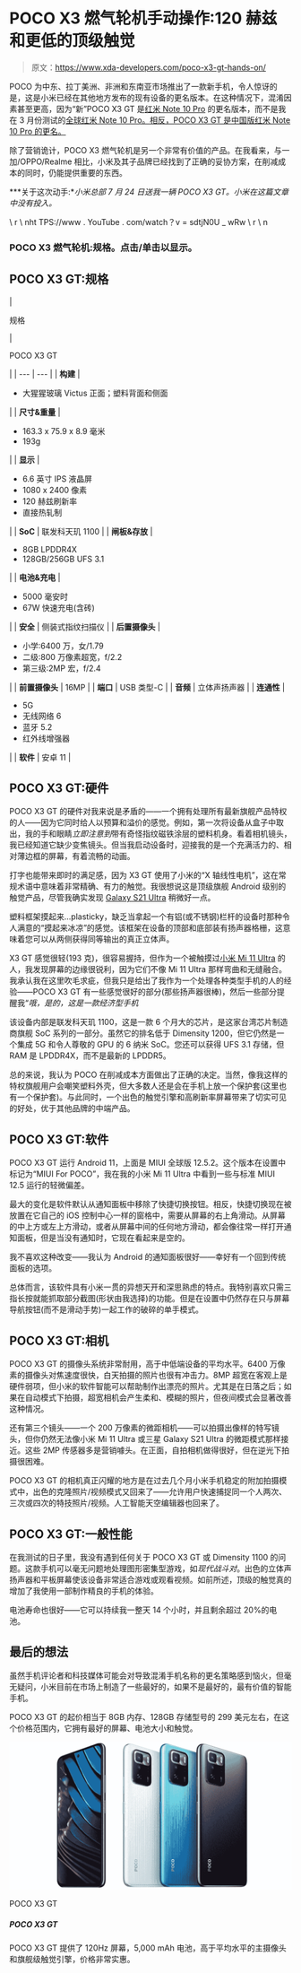 # POCO X3 燃气轮机手动操作:120 赫兹和更低的顶级触觉

> 原文：<https://www.xda-developers.com/poco-x3-gt-hands-on/>

POCO 为中东、拉丁美洲、非洲和东南亚市场推出了一款新手机，令人惊讶的是，这是小米已经在其他地方发布的现有设备的更名版本。在这种情况下，混淆因素甚至更高，因为“新”POCO X3 GT 是[红米 Note 10 Pro](https://www.xda-developers.com/redmi-note-10/) 的更名版本，而不是我在 3 月份测试的[全球红米 Note 10 Pro。相反，POCO X3 GT 是中国版红米 Note 10 Pro 的更名。](https://www.xda-developers.com/xiaomi-redmi-note-10-pro-review/)

除了营销诡计，POCO X3 燃气轮机是另一个非常有价值的产品。在我看来，与一加/OPPO/Realme 相比，小米及其子品牌已经找到了正确的妥协方案，在削减成本的同时，仍能提供重要的东西。

***关于这次动手:**小米总部 7 月 24 日送我一辆 POCO X3 GT。小米在这篇文章中没有投入。*

\ r \ nht TPS://www . YouTube . com/watch？v = sdtjN0U _ wRw \ r \ n

### POCO X3 燃气轮机:规格。点击/单击以显示。

## POCO X3 GT:规格

| 

规格

 | 

POCO X3 GT

 |
| --- | --- |
| **构建** | 

*   大猩猩玻璃 Victus 正面；塑料背面和侧面

 |
| **尺寸&重量** | 

*   163.3 x 75.9 x 8.9 毫米
*   193g

 |
| **显示** | 

*   6.6 英寸 IPS 液晶屏
*   1080 x 2400 像素
*   120 赫兹刷新率
*   直接热轧制

 |
| **SoC** | 联发科天玑 1100 |
| **闸板&存放** | 

*   8GB LPDDR4X
*   128GB/256GB UFS 3.1

 |
| **电池&充电** | 

*   5000 毫安时
*   67W 快速充电(含砖)

 |
| **安全** | 侧装式指纹扫描仪 |
| **后置摄像头** | 

*   小学:6400 万，女/1.79
*   二级:800 万像素超宽，f/2.2
*   第三级:2MP 宏，f/2.4

 |
| **前置摄像头** | 16MP |
| **端口** | USB 类型-C |
| **音频** | 立体声扬声器 |
| **连通性** | 

*   5G
*   无线网络 6
*   蓝牙 5.2
*   红外线增强器

 |
| **软件** | 安卓 11 |

## POCO X3 GT:硬件

POCO X3 GT 的硬件对我来说是矛盾的——一个拥有处理所有最新旗舰产品特权的人——因为它同时给人以预算和溢价的感觉。例如，第一次将设备从盒子中取出，我的手和眼睛*立即注意到*带有奇怪指纹磁铁涂层的塑料机身。看着相机镜头，我已经知道它缺少变焦镜头。但当我启动设备时，迎接我的是一个充满活力的、相对薄边框的屏幕，有着流畅的动画。

打字也能带来即时的满足感，因为 X3 GT 使用了小米的“X 轴线性电机”，这在常规术语中意味着非常精确、有力的触觉。我很想说这是顶级旗舰 Android 级别的触觉产品，尽管我确实发现 [Galaxy S21 Ultra](https://www.xda-developers.com/samsung-galaxy-s21/) 稍微好一点。

塑料框架摸起来...plasticky，缺乏当拿起一个有铝(或不锈钢)栏杆的设备时那种令人满意的“摸起来冰凉”的感觉。该框架在设备的顶部和底部装有扬声器格栅，这意味着您可以从两侧获得同等输出的真正立体声。

X3 GT 感觉很轻(193 克)，很容易握持，但作为一个被触摸过[小米 Mi 11 Ultra](https://www.xda-developers.com/xiaomi-mi-11/) 的人，我发现屏幕的边缘很锐利，因为它们不像 Mi 11 Ultra 那样弯曲和无缝融合。我承认我在这里吹毛求疵，但我只是给出了我作为一个处理各种类型手机的人的经验——POCO X3 GT 有一些感觉很好的部分(那些扬声器很棒)，然后一些部分提醒我“*哦，是的，这是一款经济型手机*

该设备内部是联发科天玑 1100，这是一款 6 个月大的芯片，是这家台湾芯片制造商旗舰 SoC 系列的一部分。虽然它的排名低于 Dimensity 1200，但它仍然是一个集成 5G 和令人尊敬的 GPU 的 6 纳米 SoC。您还可以获得 UFS 3.1 存储，但 RAM 是 LPDDR4X，而不是最新的 LPDDR5。

总的来说，我认为 POCO 在削减成本方面做出了正确的决定。当然，像我这样的特权旗舰用户会嘲笑塑料外壳，但大多数人还是会在手机上放一个保护套(这里也有一个保护套)。与此同时，一个出色的触觉引擎和高刷新率屏幕带来了切实可见的好处，优于其他品牌的中端产品。

## POCO X3 GT:软件

POCO X3 GT 运行 Android 11，上面是 MIUI 全球版 12.5.2。这个版本在设置中标记为“MIUI For POCO”，我在我的小米 Mi 11 Ultra 中看到一些与标准 MIUI 12.5 运行的轻微偏差。

最大的变化是软件默认从通知面板中移除了快捷切换按钮。相反，快捷切换现在被放置在它自己的 iOS 控制中心一样的窗格中，需要从屏幕的右上角滑动。从屏幕的中上方或左上方滑动，或者从屏幕中间的任何地方滑动，都会像往常一样打开通知面板，但是当没有通知时，它现在看起来是空的。

我不喜欢这种改变——我认为 Android 的通知面板很好——幸好有一个回到传统面板的选项。

总体而言，该软件具有小米一贯的异想天开和深思熟虑的特点。我特别喜欢只需三指长按就能抓取部分截图(形状由我选择)的功能。但是在设置中仍然存在只与屏幕导航按钮(而不是滑动手势)一起工作的破碎的单手模式。

## POCO X3 GT:相机

POCO X3 GT 的摄像头系统非常耐用，高于中低端设备的平均水平。6400 万像素的摄像头对焦速度很快，白天拍摄的照片也很有冲击力。8MP 超宽在客观上是硬件弱项，但小米的软件智能可以帮助制作出漂亮的照片。尤其是在日落之后；如果在自动模式下拍摄，超宽相机会产生柔和、模糊的照片，但夜间模式会显著改善这种情况。

还有第三个镜头——一个 200 万像素的微距相机——可以拍摄出像样的特写镜头，但你仍然无法像小米 Mi 11 Ultra 或三星 Galaxy S21 Ultra 的微距模式那样接近。这些 2MP 传感器多是营销噱头。在正面，自拍相机做得很好，但在逆光下拍摄很困难。

POCO X3 GT 的相机真正闪耀的地方是在过去几个月小米手机稳定的附加拍摄模式中，出色的克隆照片/视频模式又回来了——允许用户快速捕捉同一个人两次、三次或四次的特技照片/视频。人工智能天空编辑器也回来了。

## POCO X3 GT:一般性能

在我测试的日子里，我没有遇到任何关于 POCO X3 GT 或 Dimensity 1100 的问题。这款手机可以毫无问题地处理图形密集型游戏，如*现代战斗对*。出色的立体声扬声器和平板屏幕使该设备非常适合游戏或观看视频。如前所述，顶级的触觉真的增加了我使用一部制作精良的手机的体验。

电池寿命也很好——它可以持续我一整天 14 个小时，并且剩余超过 20%的电池。

## 最后的想法

虽然手机评论者和科技媒体可能会对导致混淆手机名称的更名策略感到恼火，但毫无疑问，小米目前在市场上制造了一些最好的，如果不是最好的，最有价值的智能手机。

POCO X3 GT 的起价相当于 8GB 内存、128GB 存储型号的 299 美元左右，在这个价格范围内，它拥有最好的屏幕、电池大小和触觉。

 <picture>![The POCO X3 GT offers a 120Hz screen, 5,000 mAh battery, an above-average main camera and a flagship level haptic engine for a very affordable price. ](img/b9e5f37aa79493a2e4bf3101ae5dfa7f.png)</picture> 

POCO X3 GT

##### POCO X3 GT

POCO X3 GT 提供了 120Hz 屏幕，5,000 mAh 电池，高于平均水平的主摄像头和旗舰级触觉引擎，价格非常实惠。
